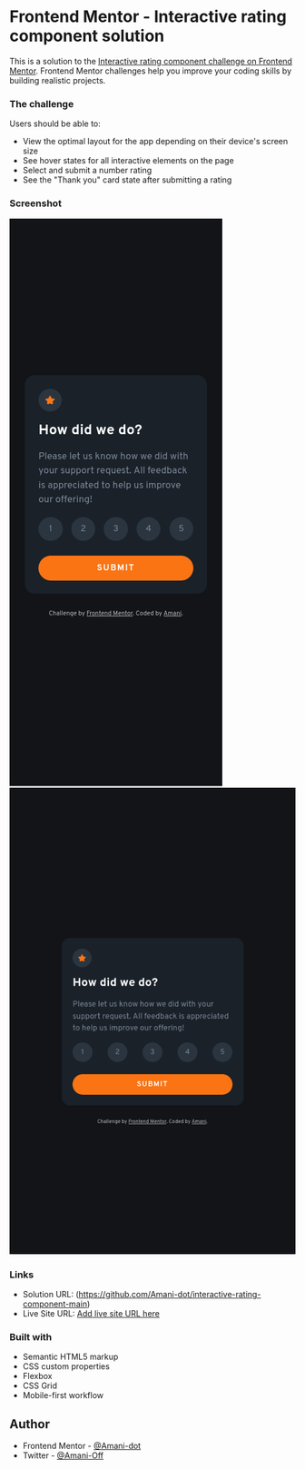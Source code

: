 # Frontend Mentor - Interactive rating component solution

This is a solution to the [Interactive rating component challenge on Frontend Mentor](https://www.frontendmentor.io/challenges/interactive-rating-component-koxpeBUmI). Frontend Mentor challenges help you improve your coding skills by building realistic projects.

### The challenge

Users should be able to:

- View the optimal layout for the app depending on their device's screen size
- See hover states for all interactive elements on the page
- Select and submit a number rating
- See the "Thank you" card state after submitting a rating

### Screenshot

![](./Screenshots/mobile-design.png)
![](./Screenshots/desktop-design.png)

### Links

- Solution URL: (https://github.com/Amani-dot/interactive-rating-component-main)
- Live Site URL: [Add live site URL here](https://your-live-site-url.com)

### Built with

- Semantic HTML5 markup
- CSS custom properties
- Flexbox
- CSS Grid
- Mobile-first workflow

## Author

- Frontend Mentor - [@Amani-dot](https://www.frontendmentor.io/profile/Amani-dot)
- Twitter - [@Amani-Off](https://www.twitter.com/Amani-Off)
